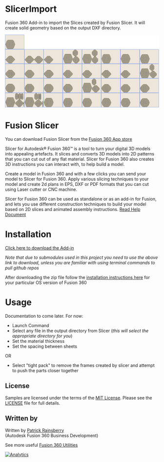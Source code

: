 # SlicerImport
Fusion 360 Add-in to import the Slices created by Fusion Slicer.  It will create solid geometry based on the output DXF directory.

![Slicer Import](./resources/cover_image.png)
# Fusion Slicer
You can download Fusion Slicer from the [Fusion 360 App store](https://apps.autodesk.com/FUSION/en/Detail/Index?id=8699194120463301363&appLang=en&os=Mac)

Slicer for Autodesk® Fusion 360™ is a tool to turn your digital 3D models into appealing artefacts. It slices and converts 3D models into 2D patterns that you can cut out of any flat material. Slicer for Fusion 360 also creates 3D instructions you can interact with, to help build a model.
 
Create a model in Fusion 360 and with a few clicks you can send your model to Slicer for Fusion 360. Apply various slicing techniques to your model and create 2d plans in EPS, DXF or PDF formats that you can cut using Laser cutter or CNC machine.
 
Slicer for Fusion 360 can be used as standalone or as an add-in for Fusion, and lets you use different construction techniques to build your model based on 2D slices and animated assembly instructions. 
[Read Help Document](https://apps.autodesk.com/FUSION/en/Detail/HelpDoc?appId=8699194120463301363&appLang=en&os=Mac)

# Installation
[Click here to download the Add-in](https://github.com/tapnair/SlicerImport/releases/download/0.2/SlicerImport_0_2.zip)

_Note that due to submodules used in this project you need to use the above link to download, unless you are familiar with using terminal commands to pull github repos_

After downloading the zip file follow the [installation instructions here](https://tapnair.github.io/installation.html) for your particular OS version of Fusion 360 


# Usage
Documentation to come later. For now:
 - Launch Command
 - Select any file in the output directory from Slicer (_this will select the appropriate directory for you_)
 - Set the material thickness
 - Set the spacing between sheets

OR

 - Select "tight pack" to remove the frames created by slicer and attempt to push the parts closer together

## License
Samples are licensed under the terms of the [MIT License](http://opensource.org/licenses/MIT). Please see the [LICENSE](LICENSE) file for full details.

## Written by

Written by [Patrick Rainsberry](https://twitter.com/prrainsberry) <br /> (Autodesk Fusion 360 Business Development)

See more useful [Fusion 360 Utilities](https://tapnair.github.io/index.html)

[![Analytics](https://ga-beacon.appspot.com/UA-41076924-3/slicerImporter)](https://github.com/igrigorik/ga-beacon)

